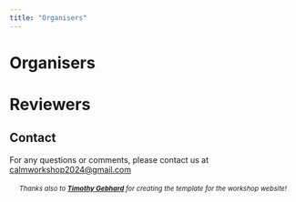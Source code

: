 ```yaml
---
title: "Organisers"
---
```


# Organisers

<div class="list-of-people">
    <!-- <div class="person">
        <img src="/julius.jpg">
        <a href="https://sites.google.com/view/julius-von-kuegelgen/home">Julius von Kügelgen</a>
    </div>
    <div class="person">
        <img src="/luigi.jpg">
        <a href="https://ei.is.mpg.de/person/lgresele">Luigi Gresele</a>
    </div>
    <div class="person">
        <img src="/francesco.jpg">
        <a href="https://www.francescolocatello.com/">Francesco Locatello</a>
    </div>
    <div class="person">
        <img src="/sara.jpg">
        <a href="https://smaglia.wordpress.com/">Sara Magliacane</a>
    </div>
    <div class="person">
        <img src="/nan.jpg">
        <a href="https://nke001.github.io/">Nan Rosemary Ke</a>
    </div>
    <div class="person">
        <img src="/yixin.jpg">
        <a href="https://yixinwang.github.io/">Yixin Wang</a>
    </div>
    <div class="person">
        <img src="/yoshua.jpg">
        <a href="https://yoshuabengio.org/">Yoshua Bengio</a>
    </div> -->
</div>

# Reviewers

<!-- Adam Li, Columbia University

Alexander Hägele, ETHZ - ETH Zurich

Biwei Huang, Carnegie Mellon University

Bohdan Kivva, University of Chicago

Bryon Aragam, University of Chicago

Chandler Squires, Massachusetts Institute of Technology

Cian Eastwood, University of Edinburgh

Daniel Malinsky, Johns Hopkins University

Davide Talon, Università degli Studi di Genova, Istituto Italiano di Tecnologia

Dhanya Sridhar, Université de Montréal and Mila-Quebec AI Institute

Furui Liu, Huawei Technologies Ltd.

Gargi Balasubramaniam, University of Illinois, Urbana Champaign

Gemma Elyse Moran, Columbia University

Goutham Rajendran, University of Chicago

Hamza Keurti, ETHZ - ETH Zurich

Ignavier Ng, Carnegie Mellon University

Jack Brady, Texas A&M

Jason Hartford, Montreal Institute for Learning Algorithms, University of Montreal, University of Montreal

Jeffrey Adams, University of Copenhagen

Johann Brehmer, Qualcomm AI Research

Jovana Mitrovic, DeepMind

Junzhe Zhang, Columbia University

Kartik Ahuja, Montreal Institute for Learning Algorithms

Kevin Muyuan Xia, Columbia University

Michel Besserve, Max Planck Institute for Intelligent Systems, Tübingen

Mingming Gong, University of Melbourne

Patrick Burauel, California Institute of Technology

Phillip Lippe, University of Amsterdam

Pim De Haan, University of Amsterdam

Ricardo Pio Monti, Meta

Ruibo Tu, KTH Royal Institute of Technology, Stockholm, Sweden

Sebastien Lachapelle, University of Montreal

Sergio Hernan Garrido Mejia, Max Planck Institute for Intelligent Systems, Tübingen

Shantanu Gupta, Carnegie Mellon University

Shohei Shimizu, Shiga University

Shruti Joshi, École de technologie supérieure

T. Anderson Keller, University of Amsterdam

Vitoria Barin Pacela, Montreal Institute for Learning Algorithms, University of Montreal, Université de Montréal

Yujia Zheng, Carnegie Mellon University -->

## Contact

For any questions or comments, please contact us at <calmworkshop2024@gmail.com>

<div style="width: 100%; font-size: smaller; text-align: center; margin-top: 18px;">
    <em>Thanks also to <strong><a href="https://timothygebhard.de">Timothy Gebhard</a></strong> for creating the template for the workshop website!</em>
</div>
